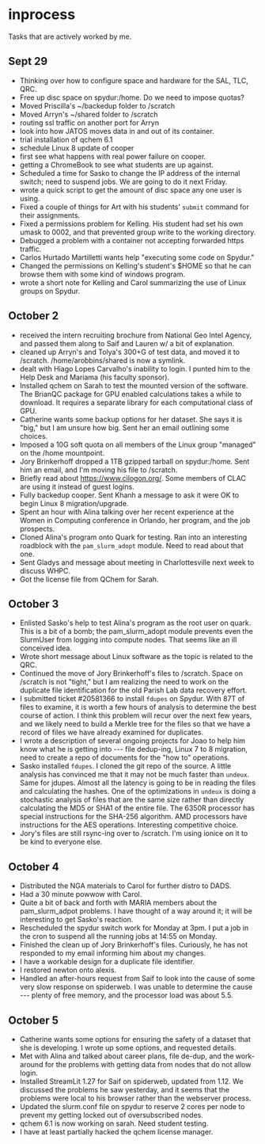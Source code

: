 # inprocess
Tasks that are actively worked by me.

## Sept 29
- Thinking over how to configure space and hardware for the SAL, TLC, QRC.
- Free up disc space on spydur:/home. Do we need to impose quotas?
- Moved Priscilla's ~/backedup folder to /scratch
- Moved Arryn's ~/shared folder to /scratch
- routing ssl traffic on another port for Arryn
- look into how JATOS moves data in and out of its container.
- trial installation of qchem 6.1
- schedule Linux 8 update of cooper
- first see what happens with real power failure on cooper.
- getting a ChromeBook to see what students are up against.
- Scheduled a time for Sasko to change the IP address of the internal switch; need to suspend jobs. We are going to do it next Friday.
- wrote a quick script to get the amount of disc space any one user is using.
- Fixed a couple of things for Art with his students' `submit` command for their assignments.
- Fixed a permissions problem for Kelling. His student had set his own umask to 0002, and that prevented group write to the working directory.
- Debugged a problem with a container not accepting forwarded https traffic.
- Carlos Hurtado Martilletti wants help "executing some code on Spydur."
- Changed the permissions on Kelling's student's $HOME so that he can browse them with some kind of windows program.
- wrote a short note for Kelling and Carol summarizing the use of Linux groups on Spydur.

## October 2
- received the intern recruiting brochure from National Geo Intel Agency, and passed them along to Saif and Lauren w/ a bit of explanation.
- cleaned up Arryn's and Tolya's 300+G of test data, and moved it to /scratch. /home/arobbins/shared is now a symlink.
- dealt with Hiago Lopes Carvalho's inability to login. I punted him to the Help Desk and Mariama (his faculty sponsor).
- Installed qchem on Sarah to test the mounted version of the software. The BrianQC package for GPU enabled calculations takes a while to download. It requires a separate library for each computational class of GPU.
- Catherine wants some backup options for her dataset. She says it is "big," but I am unsure how big. Sent her an email outlining some choices.
- Imposed a 10G soft quota on all members of the Linux group "managed" on the /home mountpoint.
- Jory Brinkerhoff dropped a 1TB gzipped tarball on spydur:/home. Sent him an email, and I'm moving his file to /scratch.
- Briefly read about https://www.cilogon.org/. Some members of CLAC are using it instead of guest logins.
- Fully backedup cooper. Sent Khanh a message to ask it were OK to begin Linux 8 migration/upgrade.
- Spent an hour with Alina talking over her recent experience at the Women in Computing conference in Orlando, her program, and the job prospects.
- Cloned Alina's program onto Quark for testing. Ran into an interesting roadblock with the `pam_slurm_adopt` module. Need to read about that one.
- Sent Gladys and message about meeting in Charlottesville next week to discuss WHPC.
- Got the license file from QChem for Sarah.

## October 3
- Enlisted Sasko's help to test Alina's program as the root user on quark. This is a bit of a bomb; the pam_slurm_adopt module prevents even the SlurmUser from logging into compute nodes. That seems like an ill conceived idea.
- Wrote short message about Linux software as the topic is related to the QRC.
- Continued the move of Jory Brinkerhoff's files to /scratch. Space on /scratch is not "tight," but I am realizing the need to work on the duplicate file identification for the old Parish Lab data recovery effort.
- I submitted ticket #20581366 to install `fdupes` on Spydur. With 87T of files to examine, it is worth a few hours of analysis to determine the best course of action. I think this problem will recur over the next few years, and we likely need to build a Merkle tree for the files so that we have a record of files we have already examined for duplicates.
- I wrote a description of several ongoing projects for Joao to help him know what he is getting into --- file dedup-ing, Linux 7 to 8 migration, need to create a repo of documents for the "how to" operations.
- Sasko installed `fdupes`. I cloned the git repo of the source. A little analysis has convinced me that it may not be much faster than `undeux`. Same for jdupes. Almost all the latency is going to be in reading the files and calculating the hashes. One of the optimizations in `undeux` is doing a stochastic analysis of files that are the same size rather than directly calculating the MD5 or SHA1 of the entire file. The 6350R processor has special instructions for the SHA-256 algorithm. AMD processors have instructions for the AES operations. Interesting competitive choice.
- Jory's files are still rsync-ing over to /scratch. I'm using ionice on it to be kind to everyone else.

## October 4
- Distributed the NGA materials to Carol for further distro to DADS.
- Had a 30 minute powwow with Carol.
- Quite a bit of back and forth with MARIA members about the pam_slurm_adpot problems. I have thought of a way around it; it will be interesting to get Sasko's reaction. 
- Rescheduled the spydur switch work for Monday at 3pm. I put a job in the cron to suspend all the running jobs at 14:55 on Monday.
- Finished the clean up of Jory Brinkerhoff's files. Curiously, he has not responded to my email informing him about my changes.
- I have a workable design for a duplicate file identifier.
- I restored newton onto alexis.
- Handled an after-hours request from Saif to look into the cause of some very slow response on spiderweb. I was unable to determine the cause --- plenty of free memory, and the processor load was about 5.5.

## October 5
- Catherine wants some options for ensuring the safety of a dataset that she is developing. I wrote up some options, and requested details.
- Met with Alina and talked about career plans, file de-dup, and the work-around for the problems with getting data from nodes that do not allow login.
- Installed StreamLit 1.27 for Saif on spiderweb, updated from 1.12. We discussed the problems he saw yesterday, and it seems that the problems were local to his browser rather than the webserver process.
- Updated the slurm.conf file on spydur to reserve 2 cores per node to prevent my getting locked out of oversubscribed nodes.
- qchem 6.1 is now working on sarah. Need student testing. 
- I have at least partially hacked the qchem license manager. 
